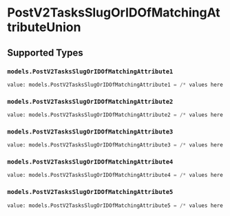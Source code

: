 # PostV2TasksSlugOrIDOfMatchingAttributeUnion


## Supported Types

### `models.PostV2TasksSlugOrIDOfMatchingAttribute1`

```python
value: models.PostV2TasksSlugOrIDOfMatchingAttribute1 = /* values here */
```

### `models.PostV2TasksSlugOrIDOfMatchingAttribute2`

```python
value: models.PostV2TasksSlugOrIDOfMatchingAttribute2 = /* values here */
```

### `models.PostV2TasksSlugOrIDOfMatchingAttribute3`

```python
value: models.PostV2TasksSlugOrIDOfMatchingAttribute3 = /* values here */
```

### `models.PostV2TasksSlugOrIDOfMatchingAttribute4`

```python
value: models.PostV2TasksSlugOrIDOfMatchingAttribute4 = /* values here */
```

### `models.PostV2TasksSlugOrIDOfMatchingAttribute5`

```python
value: models.PostV2TasksSlugOrIDOfMatchingAttribute5 = /* values here */
```

